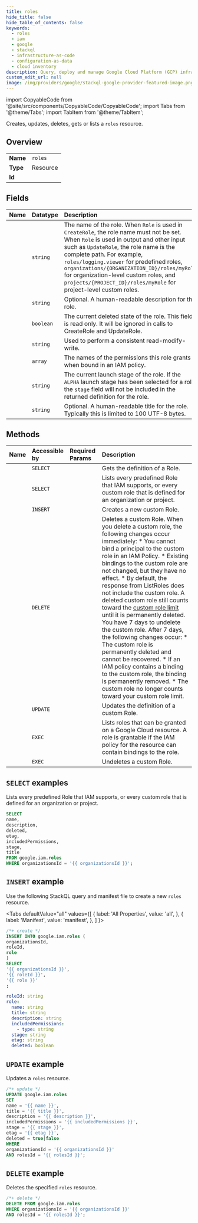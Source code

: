 ```yaml
---
title: roles
hide_title: false
hide_table_of_contents: false
keywords:
  - roles
  - iam
  - google
  - stackql
  - infrastructure-as-code
  - configuration-as-data
  - cloud inventory
description: Query, deploy and manage Google Cloud Platform (GCP) infrastructure and resources using SQL
custom_edit_url: null
image: /img/providers/google/stackql-google-provider-featured-image.png
---
```


import CopyableCode from '@site/src/components/CopyableCode/CopyableCode';
import Tabs from '@theme/Tabs';
import TabItem from '@theme/TabItem';

Creates, updates, deletes, gets or lists a <code>roles</code> resource.

## Overview
<table><tbody>
<tr><td><b>Name</b></td><td><code>roles</code></td></tr>
<tr><td><b>Type</b></td><td>Resource</td></tr>
<tr><td><b>Id</b></td><td><CopyableCode code="google.iam.roles" /></td></tr>
</tbody></table>

## Fields
| Name | Datatype | Description |
|:-----|:---------|:------------|
| <CopyableCode code="name" /> | `string` | The name of the role. When `Role` is used in `CreateRole`, the role name must not be set. When `Role` is used in output and other input such as `UpdateRole`, the role name is the complete path. For example, `roles/logging.viewer` for predefined roles, `organizations/{ORGANIZATION_ID}/roles/myRole` for organization-level custom roles, and `projects/{PROJECT_ID}/roles/myRole` for project-level custom roles. |
| <CopyableCode code="description" /> | `string` | Optional. A human-readable description for the role. |
| <CopyableCode code="deleted" /> | `boolean` | The current deleted state of the role. This field is read only. It will be ignored in calls to CreateRole and UpdateRole. |
| <CopyableCode code="etag" /> | `string` | Used to perform a consistent read-modify-write. |
| <CopyableCode code="includedPermissions" /> | `array` | The names of the permissions this role grants when bound in an IAM policy. |
| <CopyableCode code="stage" /> | `string` | The current launch stage of the role. If the `ALPHA` launch stage has been selected for a role, the `stage` field will not be included in the returned definition for the role. |
| <CopyableCode code="title" /> | `string` | Optional. A human-readable title for the role. Typically this is limited to 100 UTF-8 bytes. |

## Methods
| Name | Accessible by | Required Params | Description |
|:-----|:--------------|:----------------|:------------|
| <CopyableCode code="get" /> | `SELECT` | <CopyableCode code="organizationsId, rolesId" /> | Gets the definition of a Role. |
| <CopyableCode code="list" /> | `SELECT` | <CopyableCode code="organizationsId" /> | Lists every predefined Role that IAM supports, or every custom role that is defined for an organization or project. |
| <CopyableCode code="create" /> | `INSERT` | <CopyableCode code="organizationsId" /> | Creates a new custom Role. |
| <CopyableCode code="delete" /> | `DELETE` | <CopyableCode code="organizationsId, rolesId" /> | Deletes a custom Role. When you delete a custom role, the following changes occur immediately: * You cannot bind a principal to the custom role in an IAM Policy. * Existing bindings to the custom role are not changed, but they have no effect. * By default, the response from ListRoles does not include the custom role. A deleted custom role still counts toward the [custom role limit](https://cloud.google.com/iam/help/limits) until it is permanently deleted. You have 7 days to undelete the custom role. After 7 days, the following changes occur: * The custom role is permanently deleted and cannot be recovered. * If an IAM policy contains a binding to the custom role, the binding is permanently removed. * The custom role no longer counts toward your custom role limit. |
| <CopyableCode code="patch" /> | `UPDATE` | <CopyableCode code="organizationsId, rolesId" /> | Updates the definition of a custom Role. |
| <CopyableCode code="query_grantable_roles" /> | `EXEC` | <CopyableCode code="" /> | Lists roles that can be granted on a Google Cloud resource. A role is grantable if the IAM policy for the resource can contain bindings to the role. |
| <CopyableCode code="undelete" /> | `EXEC` | <CopyableCode code="organizationsId, rolesId" /> | Undeletes a custom Role. |

## `SELECT` examples

Lists every predefined Role that IAM supports, or every custom role that is defined for an organization or project.

```sql
SELECT
name,
description,
deleted,
etag,
includedPermissions,
stage,
title
FROM google.iam.roles
WHERE organizationsId = '{{ organizationsId }}'; 
```

## `INSERT` example

Use the following StackQL query and manifest file to create a new <code>roles</code> resource.

<Tabs
    defaultValue="all"
    values={[
        { label: 'All Properties', value: 'all', },
        { label: 'Manifest', value: 'manifest', },
    ]
}>
<TabItem value="all">

```sql
/*+ create */
INSERT INTO google.iam.roles (
organizationsId,
roleId,
role
)
SELECT 
'{{ organizationsId }}',
'{{ roleId }}',
'{{ role }}'
;
```
</TabItem>
<TabItem value="manifest">

```yaml
roleId: string
role:
  name: string
  title: string
  description: string
  includedPermissions:
    - type: string
  stage: string
  etag: string
  deleted: boolean

```
</TabItem>
</Tabs>

## `UPDATE` example

Updates a <code>roles</code> resource.

```sql
/*+ update */
UPDATE google.iam.roles
SET 
name = '{{ name }}',
title = '{{ title }}',
description = '{{ description }}',
includedPermissions = '{{ includedPermissions }}',
stage = '{{ stage }}',
etag = '{{ etag }}',
deleted = true|false
WHERE 
organizationsId = '{{ organizationsId }}'
AND rolesId = '{{ rolesId }}';
```

## `DELETE` example

Deletes the specified <code>roles</code> resource.

```sql
/*+ delete */
DELETE FROM google.iam.roles
WHERE organizationsId = '{{ organizationsId }}'
AND rolesId = '{{ rolesId }}';
```
